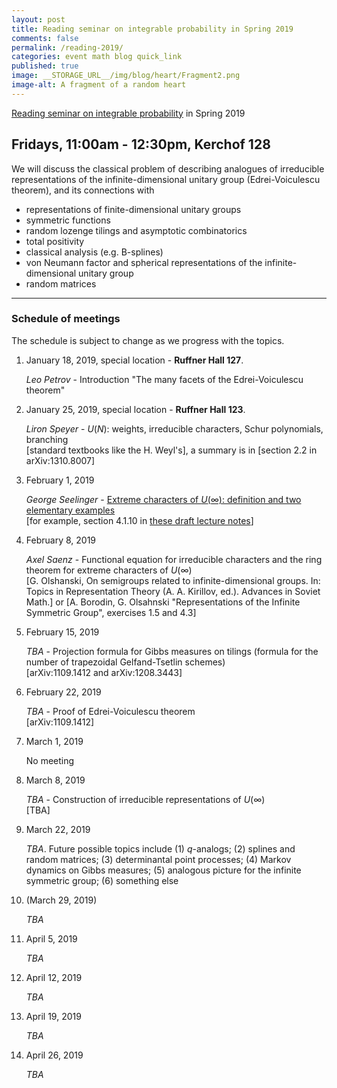 ```yaml
---
layout: post
title: Reading seminar on integrable probability in Spring 2019
comments: false
permalink: /reading-2019/
categories: event math blog quick_link
published: true
image: __STORAGE_URL__/img/blog/heart/Fragment2.png
image-alt: A fragment of a random heart
---
```


<div><a href="{{site.url}}/reading-2019/">Reading seminar on integrable probability</a> in Spring 2019</div>
<!--more-->

<h2 class="mt-4 mb-3"> Fridays, 11:00am - 12:30pm, Kerchof 128</h2>

We will discuss the classical problem of describing analogues of irreducible representations of the infinite-dimensional unitary group (Edrei-Voiculescu theorem), and its connections with 
- representations of finite-dimensional unitary groups
- symmetric functions
- random lozenge tilings and asymptotic combinatorics
- total positivity 
- classical analysis (e.g. B-splines)
- von Neumann factor and spherical representations of the infinite-dimensional unitary group
- random matrices


---

### Schedule of meetings

The schedule is subject to change as we progress with the topics.

1. January 18, 2019, special location - **Ruffner Hall 127**.
    
    *Leo Petrov* - Introduction "The many facets of the Edrei-Voiculescu theorem"

2. January 25, 2019, special location - **Ruffner Hall 123**.

    *Liron Speyer* - $U(N)$: weights, irreducible characters, Schur polynomials, branching
    <br>
    [standard textbooks like the H. Weyl's], a summary is in [section 2.2 in arXiv:1310.8007]

3. February 1, 2019

    *George Seelinger* - <a href="https://ghseeli.github.io/grad-school-writings/presentations/two-elementary-examples-of-extreme-characters-of-u-infty.pdf">Extreme characters of $U(\infty)$: definition and two elementary examples</a>
    <br>
    [for example, section 4.1.10 in [these draft lecture notes](https://d3m0khvr0ybm92.cloudfront.net/courses/7382F12/LectureNotes.pdf)]

3. February 8, 2019

    *Axel Saenz* - Functional equation for irreducible characters and the ring theorem for extreme characters of $U(\infty)$
    <br>
    [G. Olshanski, On semigroups related to infinite-dimensional groups. In: Topics in Representation Theory (A. A. Kirillov, ed.). Advances in Soviet Math.] or [A. Borodin, G. Olsahnski "Representations of the Infinite Symmetric Group", exercises 1.5 and 4.3]

3. February 15, 2019

    *TBA* - Projection formula for Gibbs measures on tilings (formula for the number of trapezoidal Gelfand-Tsetlin schemes)
    <br>
    [arXiv:1109.1412 and arXiv:1208.3443]

3. February 22, 2019

    *TBA* - Proof of Edrei-Voiculescu theorem
    <br>
    [arXiv:1109.1412]

3. March 1, 2019

    No meeting
    <br>

3. March 8, 2019

    *TBA* - Construction of irreducible representations of $U(\infty)$
    <br>
    [TBA]

3. March 22, 2019

    *TBA*. Future possible topics include (1) $q$-analogs; (2) splines and random matrices; (3) determinantal point processes; (4) Markov dynamics on Gibbs measures; (5) analogous picture for the infinite symmetric group; (6) something else

3. (March 29, 2019)

    *TBA*

3. April 5, 2019

    *TBA*

3. April 12, 2019

    *TBA*

3. April 19, 2019

    *TBA*

3. April 26, 2019

    *TBA*
